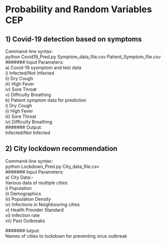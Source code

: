 # Probability and Random Variables CEP

## 1) Covid-19 detection based on symptoms  
Command-line syntax:   
      python Covid19_Pred.py Symptom_data_file.csv Patient_Symptom_file.csv  
####### Input Parameters:   
a) Covid-19 sysmptom and test data   
   i) Infected/Not Infected  
   ii) Dry Cough   
   iii) High Fever   
   iv) Sore Throat   
   v) Difficulty Breathing   
b) Patient symptom data for prediction   
   i) Dry Cough   
   ii) High Fever   
   iii) Sore Throat   
   iv) Difficulty Breathing   
####### Output:   
Infected/Not Infected   
   
## 2) City lockdown recommendation   
Command-line syntax:     
      python Lockdown_Pred.py City_data_file.csv   
####### Input Parameters:   
a) City Data:-   
   Various data of multiple cities   
   i) Population   
   ii) Demographics   
   iii) Population Density   
   iv) Infections in Neighbouring cities   
   v) Health Provider Standard   
   vi) Infection rate   
   vii) Past Outbreaks   
          
####### Iutput:        
Names of cities to lockdown for preventing virus outbreak    
